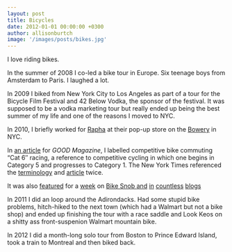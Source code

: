 ```yaml
---
layout: post
title: Bicycles
date: 2012-01-01 00:00:00 +0300
author: allisonburtch
image: '/images/posts/bikes.jpg'
---
```



I love riding bikes.

In the summer of 2008 I co-led a bike tour in Europe. Six teenage boys from Amsterdam to Paris. I laughed a lot.

In 2009 I biked from New York City to Los Angeles as part of a tour for the Bicycle Film Festival and 42 Below Vodka, the sponsor of the festival. It was supposed to be a vodka marketing tour but really ended up being the best summer of my life and one of the reasons I moved to NYC.

In 2010, I briefly worked for [Rapha][1] at their pop-up store on the [Bowery][2] in NYC.

In [an article][3] for *GOOD Magazine*, I labelled competitive bike commuting &#8220;Cat 6&#8243; racing, a reference to competitive cycling in which one begins in Category 5 and progresses to Category 1. The New York Times referenced the [terminology][4] and [article][5] twice.

It was also [featured][6] for a [week][7] on [Bike Snob ][8][and][9] [in][10] [countless][11] [blogs][12]

In 2011 I did an loop around the Adirondacks. Had some stupid bike problems, hitch-hiked to the next town (which had a Walmart but not a bike shop) and ended up finishing the tour with a race saddle and Look Keos on a shitty ass front-suspenion Walmart mountain bike.

In 2012 I did a month-long solo tour from Boston to Prince Edward Island, took a train to Montreal and then biked back.

 [1]: http://www.rapha.cc/cycle-club/
 [2]: http://en.wikipedia.org/wiki/Bowery
 [3]: http://www.good.is/posts/cat-6-competitive-commuting-turns-bike-rides-into-races/
 [4]: http://schott.blogs.nytimes.com/2010/12/17/cat-6-and-competitive-commuting/
 [5]: http://query.nytimes.com/gst/fullpage.html?res=9D0DE4DD1630F931A25751C1A9669D8B63
 [6]: http://prollyisnotprobably.com/2010/11/good-competitive-commuting-turns-bike-rides-into-races/
 [7]: http://bikesnobnyc.blogspot.com/2010/11/things-are-looking-up-its-comfort-thing.html
 [8]: http://bikesnobnyc.blogspot.com/2010/11/bsnyc-friday-kosher-wine-tasting.html
 [9]: http://bikesnobnyc.blogspot.com/2011/05/probing-for-answers-cat-6-racing-boom.html
 [10]: http://wordspy.com/words/competitivecommuting.asp
 [11]: http://texlouisvillebike.blogspot.com/2010/11/cat-6.html
 [12]: http://www.normalguytri.com/journal/tag/news